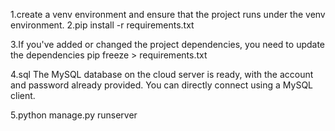 1.create a venv environment and ensure that the project runs under the venv environment.
2.pip install -r requirements.txt  

3.If you've added or changed the project dependencies, 
you need to update the dependencies
pip freeze > requirements.txt

4.sql 
The MySQL database on the cloud server is ready, with the account and password already provided. 
You can directly connect using a MySQL client.

5.python manage.py runserver 


